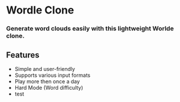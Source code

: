 ﻿# Wordle Clone 

### Generate word clouds easily with this lightweight Worlde clone.

## Features

- Simple and user-friendly
- Supports various input formats
- Play more then once a day
- Hard Mode (Word difficulty)
- test